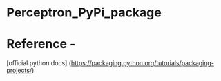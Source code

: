 # Perceptron_PyPi_package

# Reference - 
[official python docs] (https://packaging.python.org/tutorials/packaging-projects/)